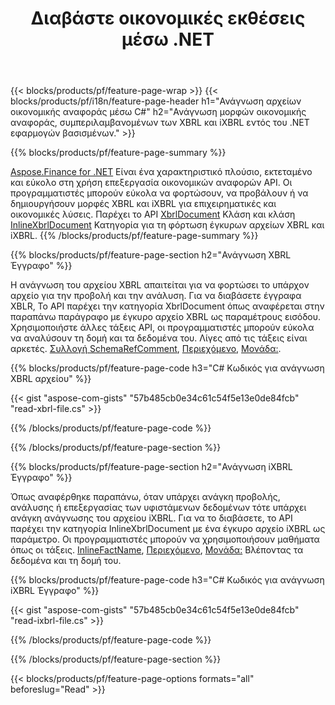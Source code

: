 ﻿---
title: Διαβάστε οικονομικές εκθέσεις μέσω .NET
url: /el/net/read/
description:  C# κωδικός για την ανάγνωση οικονομικών εκθέσεων σε αρχεία XBRL και iXBRL μέσω της βιβλιοθήκης .NET.
---
{{< blocks/products/pf/feature-page-wrap >}}
{{< blocks/products/pf/i18n/feature-page-header h1="Ανάγνωση αρχείων οικονομικής αναφοράς μέσω C#" h2="Ανάγνωση μορφών οικονομικής αναφοράς, συμπεριλαμβανομένων των XBRL και iXBRL εντός του .NET εφαρμογών βασισμένων." >}}

{{% blocks/products/pf/feature-page-summary %}}

[Aspose.Finance for .NET](https://products.aspose.com/finance/net/) Είναι ένα χαρακτηριστικό πλούσιο, εκτεταμένο και εύκολο στη χρήση επεξεργασία οικονομικών αναφορών API. Οι προγραμματιστές μπορούν εύκολα να φορτώσουν, να προβάλουν ή να δημιουργήσουν μορφές XBRL και iXBRL για επιχειρηματικές και οικονομικές λύσεις. Παρέχει το API [XbrlDocument](https://apireference.aspose.com/finance/net/aspose.finance.xbrl/xbrldocument) Κλάση και κλάση  [InlineXbrlDocument](https://apireference.aspose.com/finance/net/aspose.finance.xbrl.inline/inlinexbrldocument) Κατηγορία για τη φόρτωση έγκυρων αρχείων XBRL και iXBRL.
{{% /blocks/products/pf/feature-page-summary %}}

{{% blocks/products/pf/feature-page-section h2="Ανάγνωση XBRL Έγγραφο" %}}

Η ανάγνωση του αρχείου XBRL απαιτείται για να φορτώσει το υπάρχον αρχείο για την προβολή και την ανάλυση. Για να διαβάσετε έγγραφα XBLR, Το API παρέχει την κατηγορία XbrlDocument όπως αναφέρεται στην παραπάνω παράγραφο με έγκυρο αρχείο XBRL ως παραμέτρους εισόδου. Χρησιμοποιήστε άλλες τάξεις API, οι προγραμματιστές μπορούν εύκολα να αναλύσουν τη δομή και τα δεδομένα του. Λίγες από τις τάξεις είναι αρκετές. [Συλλογή SchemaRefComment](https://apireference.aspose.com/finance/net/aspose.finance.xbrl/schemarefcollection), [Περιεχόμενο](https://apireference.aspose.com/finance/net/aspose.finance.xbrl/context), [Μονάδα:](https://apireference.aspose.com/finance/net/aspose.finance.xbrl/unit).

{{% blocks/products/pf/feature-page-code h3="C# Κωδικός για ανάγνωση XBRL αρχείου" %}}

{{< gist "aspose-com-gists" "57b485cb0e34c61c54f5e13e0de84fcb" "read-xbrl-file.cs" >}} 

{{% /blocks/products/pf/feature-page-code %}}

{{% /blocks/products/pf/feature-page-section %}}

{{% blocks/products/pf/feature-page-section h2="Ανάγνωση iXBRL Έγγραφο" %}}

Όπως αναφέρθηκε παραπάνω, όταν υπάρχει ανάγκη προβολής, ανάλυσης ή επεξεργασίας των υφιστάμενων δεδομένων τότε υπάρχει ανάγκη ανάγνωσης του αρχείου iXBRL. Για να το διαβάσετε, το API παρέχει την κατηγορία InlineXbrlDocument με ένα έγκυρο αρχείο iXBRL ως παράμετρο. Οι προγραμματιστές μπορούν να χρησιμοποιήσουν μαθήματα όπως οι τάξεις. [InlineFactName](https://apireference.aspose.com/finance/net/aspose.finance.xbrl.inline/inlinefact), [Περιεχόμενο](https://apireference.aspose.com/finance/net/aspose.finance.xbrl/context), [Μονάδα:](https://apireference.aspose.com/finance/net/aspose.finance.xbrl/unit) Βλέποντας τα δεδομένα και τη δομή του. 

{{% blocks/products/pf/feature-page-code h3="C# Κωδικός για ανάγνωση iXBRL Έγγραφο" %}}

{{< gist "aspose-com-gists" "57b485cb0e34c61c54f5e13e0de84fcb" "read-ixbrl-file.cs" >}}

{{% /blocks/products/pf/feature-page-code %}}

{{% /blocks/products/pf/feature-page-section %}}

{{< blocks/products/pf/feature-page-options formats="all" beforeslug="Read" >}}